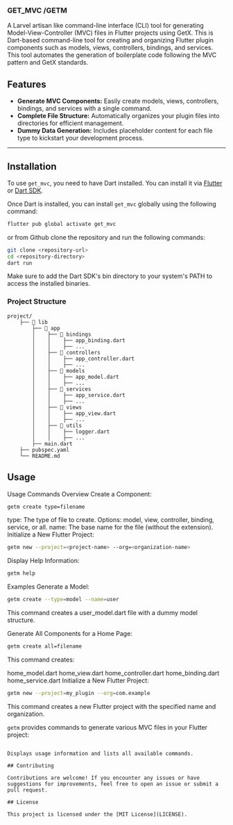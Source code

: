 ### GET_MVC /GETM

A Larvel artisan like command-line interface (CLI) tool for generating Model-View-Controller (MVC) files in Flutter projects using GetX. This is Dart-based command-line tool for creating and organizing Flutter plugin components such as models, views, controllers, bindings, and services. This tool automates the generation of boilerplate code following the MVC pattern and GetX standards.


## Features

- **Generate MVC Components:** Easily create models, views, controllers, bindings, and services with a single command.
- **Complete File Structure:** Automatically organizes your plugin files into directories for efficient management.
- **Dummy Data Generation:** Includes placeholder content for each file type to kickstart your development process.

---

## Installation

To use `get_mvc`, you need to have Dart installed.
You can install it via [Flutter](https://flutter.dev/docs/get-started/install)
or [Dart SDK](https://dart.dev/get-dart).

Once Dart is installed, you can install `get_mvc` globally using the following command:

```bash
flutter pub global activate get_mvc
```
or from Github clone the repository and run the following commands:

```bash
git clone <repository-url>
cd <repository-directory>
dart run
```
Make sure to add the Dart SDK's bin directory to your system's PATH to access the installed binaries.

### Project Structure

```
project/
    ├── 📁 lib
        ├── 📁 app
        │    ├── 📁 bindings
        │    │    ├── app_binding.dart
        │    │    ├── ...
        │    ├── 📁 controllers
        │    │    ├── app_controller.dart
        │    │    ├── ...
        │    ├── 📁 models
        │    │    ├── app_model.dart
        │    │    ├── ...
        │    ├── 📁 services
        │    │    ├── app_service.dart
        │    │    ├── ...
        │    ├── 📁 views
        │    │    ├── app_view.dart
        │    │    ├── ...
        │    ├── 📁 utils
        │    │    ├── logger.dart
        │    │    ├── ...
        ├── main.dart
    ├── pubspec.yaml
    └── README.md
```

## Usage
Usage
Commands Overview
Create a Component:

```bash
getm create type=filename
```
type: The type of file to create. Options: model, view, controller, binding, service, or all.
name: The base name for the file (without the extension).
Initialize a New Flutter Project:

```bash
getm new --project=<project-name> --org=<organization-name>
```
Display Help Information:

```bash
getm help
```
Examples
Generate a Model:

```bash
getm create --type=model --name=user
```
This command creates a user_model.dart file with a dummy model structure.

Generate All Components for a Home Page:

```bash
getm create all=filename
```
This command creates:

home_model.dart
home_view.dart
home_controller.dart
home_binding.dart
home_service.dart
Initialize a New Flutter Project:

```bash
getm new --project=my_plugin --org=com.example
```
This command creates a new Flutter project with the specified name and organization.

`getm` provides commands to generate various MVC files in your Flutter project:

<!-- ## Create a New Project

```bash
get_mvc new --n <project_name> --org <organisation_name>
```

### Create a New File

```bash
get_mvc create -t <type> -n <name>
```

Replace `<type>` with the file type (model, view, controller, service) and `<name>` with the file name (without extension).

### Generate Authentication Files

```bash
get_mvc create --auth
```

This command generates authentication-related files including an authentication controller, login view, and signup view.

### Help

```bash
get_mvc help -->
```

Displays usage information and lists all available commands.

## Contributing

Contributions are welcome! If you encounter any issues or have suggestions for improvements, feel free to open an issue or submit a pull request.

## License

This project is licensed under the [MIT License](LICENSE).
